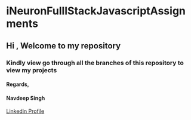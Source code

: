 # iNeuronFulllStackJavascriptAssignments

## Hi , Welcome to my repository

### Kindly view go through all the branches of this repository to view my projects




#### Regards,

#### Navdeep Singh

[Linkedin Profile](https://www.linkedin.com/in/navdeep-singh-a9112313b/)
